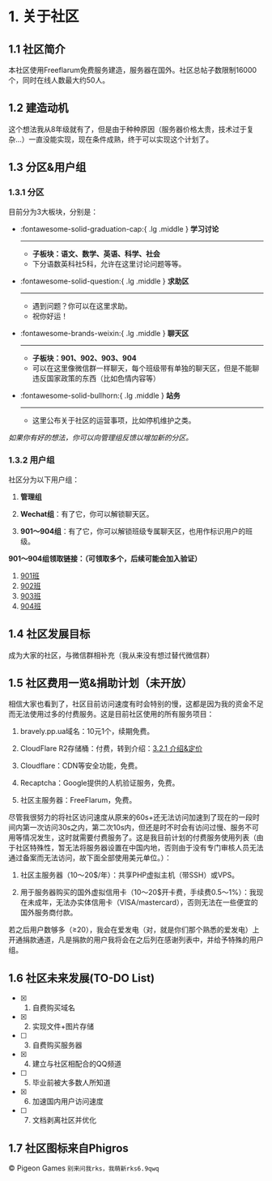 # 1. 关于社区

## 1.1 社区简介

本社区使用Freeflarum免费服务建造，服务器在国外。社区总帖子数限制16000个，同时在线人数最大约50人。

## 1.2 建造动机

这个想法我从8年级就有了，但是由于种种原因（服务器价格太贵，技术过于复杂...）一直没能实现，现在条件成熟，终于可以实现这个计划了。

## 1.3 分区&用户组

### 1.3.1 分区
目前分为3大板块，分别是：

<div class="grid cards" markdown>

-   :fontawesome-solid-graduation-cap:{ .lg .middle } __学习讨论__

    ---

    - **子板块：语文、数学、英语、科学、社会**
    - 下分语数英科社5科，允许在这里讨论问题等等。

-   :fontawesome-solid-question:{ .lg .middle } __求助区__

    ---

    - 遇到问题？你可以在这里求助。
    - 祝你好运！

-   :fontawesome-brands-weixin:{ .lg .middle } __聊天区__

    ---

    - **子板块：901、902、903、904**
    - 可以在这里像微信群一样聊天，每个班级带有单独的聊天区，但是不能聊违反国家政策的东西（比如色情内容等）

-   :fontawesome-solid-bullhorn:{ .lg .middle } __站务__

    ---

    - 这里公布关于社区的运营事项，比如停机维护之类。

</div>





*如果你有好的想法，你可以向管理组反馈以增加新的分区。*

### 1.3.2 用户组

社区分为以下用户组：

1. **管理组**

2. **Wechat组**：有了它，你可以解锁聊天区。

3. **901～904组**：有了它，你可以解锁班级专属聊天区，也用作标识用户的班级。

**901～904组领取链接：（可领取多个，后续可能会加入验证）**

1. [901班](/get-role/fvjCu3tsDdJLUcJ2)
2. [902班](/get-role/In8NqOtKqFNTpXyB)
3. [903班](/get-role/pKmGrZWrgfetItow)
4. [904班](/get-role/xPBOpfnl0TOdlHmZ)

## 1.4 社区发展目标

成为大家的社区，与微信群相补充（我从来没有想过替代微信群）

## 1.5 社区费用一览&捐助计划（未开放）

相信大家也看到了，社区目前访问速度有时会特别的慢，这都是因为我的资金不足而无法使用过多的付费服务。这是目前社区使用的所有服务项目：

1. bravely.pp.ua域名：10元1个，续期免费。

2. CloudFlare R2存储桶：付费，转到介绍：[3.2.1 介绍&定价](#321-%E4%BB%8B%E7%BB%8D%E5%AE%9A%E4%BB%B7)

3. Cloudflare：CDN等安全功能，免费。

4. Recaptcha：Google提供的人机验证服务，免费。

5. 社区主服务器：FreeFlarum，免费。

尽管我很努力的将社区访问速度从原来的60s+还无法访问加速到了现在的一段时间内第一次访问30s之内，第二次10s内，但还是时不时会有访问过慢、服务不可用等情况发生，这时就需要付费服务了。这是我目前计划的付费服务使用列表（由于社区特殊性，暂无法将服务器设置在中国内地，否则由于没有专门审核人员无法通过备案而无法访问，故下面全部使用美元单位。）：

1. 社区主服务器（10～20$/年）：共享PHP虚拟主机（带SSH）或VPS。

2. 用于服务器购买的国外虚拟信用卡（10～20$开卡费，手续费0.5～1%）：我现在未成年，无法办实体信用卡（VISA/mastercard），否则无法在一些便宜的国外服务商付款。

若之后用户数够多（≥20），我会在爱发电（对，就是你们那个熟悉的爱发电）上开通捐款通道，凡是捐款的用户我将会在之后列在感谢列表中，并给予特殊的用户组。

## 1.6 社区未来发展(TO-DO List)

- [x] 1. 自费购买域名
- [x] 2. 实现文件+图片存储
- [ ] 3. 自费购买服务器
- [x] 4. 建立与社区相配合的QQ频道
- [ ] 5. 毕业前被大多数人所知道
- [x] 6. 加速国内用户访问速度
- [ ] 7. 文档剥离社区并优化

## 1.7 社区图标来自Phigros
© Pigeon Games
`别来问我rks，我萌新rks6.9qwq`
